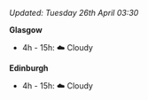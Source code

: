 *Updated: Tuesday 26th April 03:30*

**Glasgow**

* 4h - 15h: :cloud: Cloudy

**Edinburgh**

* 4h - 15h: :cloud: Cloudy
